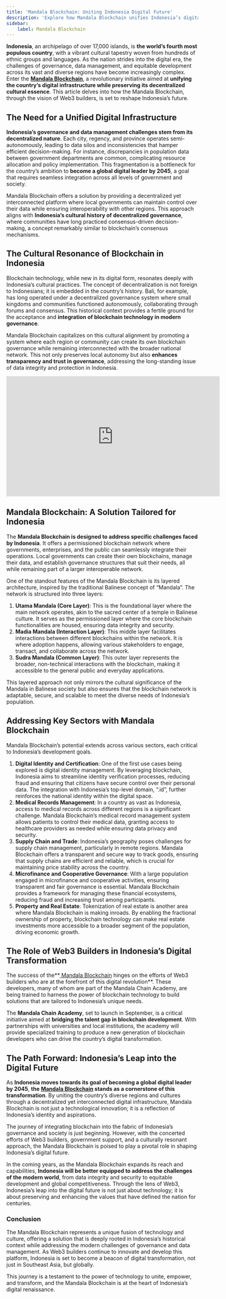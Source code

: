 ```yaml
---
title: 'Mandala Blockchain: Uniting Indonesia Digital Future'
description: 'Explore how Mandala Blockchain unifies Indonesia’s digital infrastructure while honoring its decentralized cultural heritage.'
sidebar:
    label: Mandala Blockchain
---
```

**Indonesia**, an archipelago of over 17,000 islands, is **the world’s fourth most populous country**, with a vibrant cultural tapestry woven from hundreds of ethnic groups and languages. As the nation strides into the digital era, the challenges of governance, data management, and equitable development across its vast and diverse regions have become increasingly complex. Enter the [**Mandala Blockchain**](https://dablock.com/dapps/mandala-chain/), a revolutionary initiative aimed at **unifying the country’s digital infrastructure while preserving its decentralized cultural essence**. This article delves into how the Mandala Blockchain, through the vision of Web3 builders, is set to reshape Indonesia’s future.

The Need for a Unified Digital Infrastructure
---------------------------------------------

**Indonesia’s governance and data management challenges stem from its decentralized nature**. Each city, regency, and province operates semi-autonomously, leading to data silos and inconsistencies that hamper efficient decision-making. For instance, discrepancies in population data between government departments are common, complicating resource allocation and policy implementation. This fragmentation is a bottleneck for the country’s ambition to **become a global digital leader by 2045**, a goal that requires seamless integration across all levels of government and society.

Mandala Blockchain offers a solution by providing a decentralized yet interconnected platform where local governments can maintain control over their data while ensuring interoperability with other regions. This approach aligns with **Indonesia’s cultural history of decentralized governance**, where communities have long practiced consensus-driven decision-making, a concept remarkably similar to blockchain’s consensus mechanisms.

The Cultural Resonance of Blockchain in Indonesia
-------------------------------------------------

Blockchain technology, while new in its digital form, resonates deeply with Indonesia’s cultural practices. The concept of decentralization is not foreign to Indonesians; it is embedded in the country’s history. Bali, for example, has long operated under a decentralized governance system where small kingdoms and communities functioned autonomously, collaborating through forums and consensus. This historical context provides a fertile ground for the acceptance and **integration of blockchain technology in modern governance**.

Mandala Blockchain capitalizes on this cultural alignment by promoting a system where each region or community can create its own blockchain governance while remaining interconnected with the broader national network. This not only preserves local autonomy but also **enhances transparency and trust in governance**, addressing the long-standing issue of data integrity and protection in Indonesia.

<iframe allowfullscreen="allowfullscreen" frameborder="0" height="315" src="https://www.youtube.com/embed/V3M7xwGfIug?si=rmiQu43tZpXXmENJ" title="YouTube video player" width="560"></iframe>

Mandala Blockchain: A Solution Tailored for Indonesia
-----------------------------------------------------

The **Mandala Blockchain is designed to address specific challenges faced by Indonesia**. It offers a permissioned blockchain network where governments, enterprises, and the public can seamlessly integrate their operations. Local governments can create their own blockchains, manage their data, and establish governance structures that suit their needs, all while remaining part of a larger interoperable network.

One of the standout features of the Mandala Blockchain is its layered architecture, inspired by the traditional Balinese concept of “Mandala”. The network is structured into three layers:

1. **Utama Mandala (Core Layer)**: This is the foundational layer where the main network operates, akin to the sacred center of a temple in Balinese culture. It serves as the permissioned layer where the core blockchain functionalities are housed, ensuring data integrity and security.
2. **Madia Mandala (Interaction Layer)**: This middle layer facilitates interactions between different blockchains within the network. It is where adoption happens, allowing various stakeholders to engage, transact, and collaborate across the network.
3. **Sudra Mandala (Common Layer)**: This outer layer represents the broader, non-technical interactions with the blockchain, making it accessible to the general public and everyday applications.

This layered approach not only mirrors the cultural significance of the Mandala in Balinese society but also ensures that the blockchain network is adaptable, secure, and scalable to meet the diverse needs of Indonesia’s population.

Addressing Key Sectors with Mandala Blockchain
----------------------------------------------

Mandala Blockchain’s potential extends across various sectors, each critical to Indonesia’s development goals.

1. **Digital Identity and Certification**: One of the first use cases being explored is digital identity management. By leveraging blockchain, Indonesia aims to streamline identity verification processes, reducing fraud and ensuring that citizens have secure control over their personal data. The integration with Indonesia’s top-level domain, “.id”, further reinforces the national identity within the digital space.
2. **Medical Records Management**: In a country as vast as Indonesia, access to medical records across different regions is a significant challenge. Mandala Blockchain’s medical record management system allows patients to control their medical data, granting access to healthcare providers as needed while ensuring data privacy and security.
3. **Supply Chain and Trade**: Indonesia’s geography poses challenges for supply chain management, particularly in remote regions. Mandala Blockchain offers a transparent and secure way to track goods, ensuring that supply chains are efficient and reliable, which is crucial for maintaining price stability across the country.
4. **Microfinance and Cooperative Governance**: With a large population engaged in microfinance and cooperative activities, ensuring transparent and fair governance is essential. Mandala Blockchain provides a framework for managing these financial ecosystems, reducing fraud and increasing trust among participants.
5. **Property and Real Estate**: Tokenization of real estate is another area where Mandala Blockchain is making inroads. By enabling the fractional ownership of property, blockchain technology can make real estate investments more accessible to a broader segment of the population, driving economic growth.

The Role of Web3 Builders in Indonesia’s Digital Transformation
---------------------------------------------------------------

The success of the**[ Mandala Blockchain](https://dablock.com/dapps/mandala-chain/) hinges on the efforts of Web3 builders who are at the forefront of this digital revolution**. These developers, many of whom are part of the Mandala Chain Academy, are being trained to harness the power of blockchain technology to build solutions that are tailored to Indonesia’s unique needs.

The **Mandala Chain Academy**, set to launch in September, is a critical initiative aimed at **bridging the talent gap in blockchain development**. With partnerships with universities and local institutions, the academy will provide specialized training to produce a new generation of blockchain developers who can drive the country’s digital transformation.

The Path Forward: Indonesia’s Leap into the Digital Future
----------------------------------------------------------

As **Indonesia moves towards its goal of becoming a global digital leader by 2045**, **the** **[Mandala Blockchain](https://dablock.com/dapps/mandala-chain/) stands as a cornerstone of this transformation**. By uniting the country’s diverse regions and cultures through a decentralized yet interconnected digital infrastructure, Mandala Blockchain is not just a technological innovation; it is a reflection of Indonesia’s identity and aspirations.

The journey of integrating blockchain into the fabric of Indonesia’s governance and society is just beginning. However, with the concerted efforts of Web3 builders, government support, and a culturally resonant approach, the Mandala Blockchain is poised to play a pivotal role in shaping Indonesia’s digital future.

In the coming years, as the Mandala Blockchain expands its reach and capabilities, **Indonesia will be better equipped to address the challenges of the modern world**, from data integrity and security to equitable development and global competitiveness. Through the lens of Web3, Indonesia’s leap into the digital future is not just about technology; it is about preserving and enhancing the values that have defined the nation for centuries.

### Conclusion

The Mandala Blockchain represents a unique fusion of technology and culture, offering a solution that is deeply rooted in Indonesia’s historical context while addressing the modern challenges of governance and data management. As Web3 builders continue to innovate and develop this platform, Indonesia is set to become a beacon of digital transformation, not just in Southeast Asia, but globally.

This journey is a testament to the power of technology to unite, empower, and transform, and the Mandala Blockchain is at the heart of Indonesia’s digital renaissance.